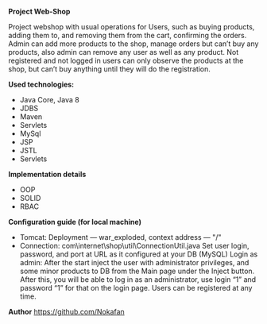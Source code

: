 **Project Web-Shop**

Project webshop with usual operations for Users, such as buying products, adding them to, and removing them from the cart, confirming the orders. Admin can add more products to the shop, manage orders but can’t buy any products, also admin can remove any user as well as any product. Not registered and not logged in users can only observe the products at the shop, but can’t buy anything until they will do the registration.

**Used technologies:**
-	Java Core, Java 8
-	JDBS
-	Maven
-	Servlets
-	MySql
-	JSP
-	JSTL
-	Servlets

**Implementation details**
-	OOP
-	SOLID
-	RBAC

**Configuration guide (for local machine)**
- Tomcat: 
Deployment — war_exploded, context address — "/"
- Connection: com\internet\shop\util\ConnectionUtil.java
Set user login, password, and port at URL as it configured at your DB (MySQL)
Login as admin:
After the start inject the user with administrator privileges, and some minor products to DB from the Main page under the Inject button. After this, you will be able to log in as an administrator, use login “1” and password “1” for that on the login page. Users can be registered at any time.

**Author**
https://github.com/Nokafan
